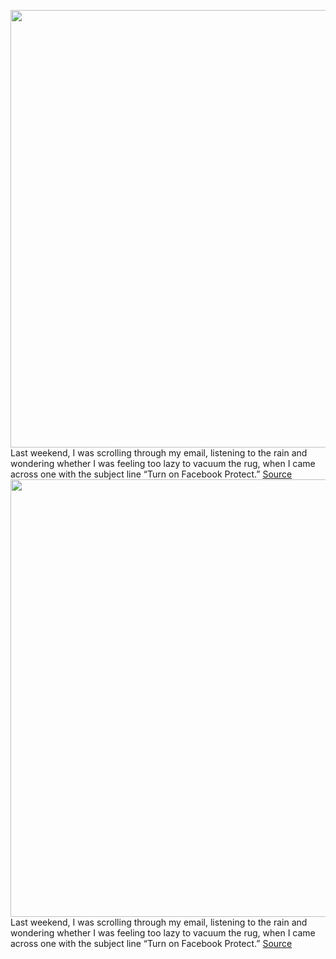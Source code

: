 <img src='https://cdn.vox-cdn.com/thumbor/3um17mNvbvLq39lrYPha5qHd6K0=/0x0:2662x1402/1200x800/filters:focal(1119x489:1543x913)/cdn.vox-cdn.com/uploads/chorus_image/image/70588898/Screen_Shot_2022_03_07_at_9.06.17_AM.0.png' width='700px' /><br/>
Last weekend, I was scrolling through my email, listening to the rain and wondering whether I was feeling too lazy to vacuum the rug, when I came across one with the subject line “Turn on Facebook Protect.”
<a href='https://www.theverge.com/22965320/facebook-protect-how-to-security'> Source <a/><img src='https://cdn.vox-cdn.com/thumbor/3um17mNvbvLq39lrYPha5qHd6K0=/0x0:2662x1402/1200x800/filters:focal(1119x489:1543x913)/cdn.vox-cdn.com/uploads/chorus_image/image/70588898/Screen_Shot_2022_03_07_at_9.06.17_AM.0.png' width='700px' /><br/>
Last weekend, I was scrolling through my email, listening to the rain and wondering whether I was feeling too lazy to vacuum the rug, when I came across one with the subject line “Turn on Facebook Protect.”
<a href='https://www.theverge.com/22965320/facebook-protect-how-to-security'> Source <a/>